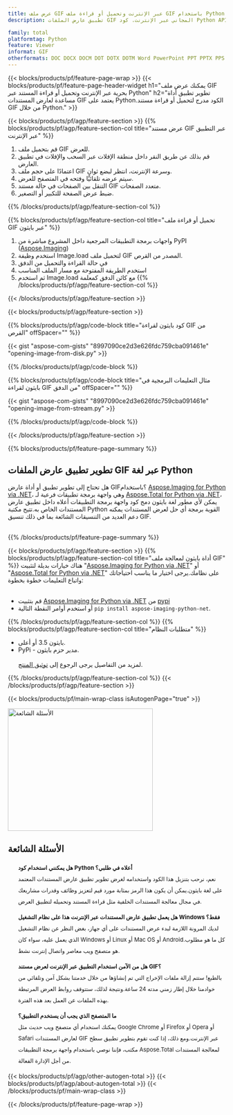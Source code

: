 ```yaml
---
title: عرض ملف GIF عبر الإنترنت وتحميل أو قراءة ملف GIF باستخدام Python
description: تطبيق عارض الملفات GIF المجاني عبر الإنترنت. كود Python API لقراءة وتحميل ملف GIF لتطبيق العارض.

family: total
platformtag: Python
feature: Viewer
informat: GIF
otherformats: DOC DOCX DOCM DOT DOTX DOTM Word PowerPoint PPT PPTX PPS PPSX PPSM PPTM POTX POTM Excel XLS XLSX XLSM XLSB XLTX XLTM PDF Image BMP GIF JPG JPEG PNG SVG TIF TIFF
---
```

{{< blocks/products/pf/feature-page-wrap >}}
{{< blocks/products/pf/feature-page-header-widget h1="يمكنك عرض ملف GIF بحرية عبر الإنترنت وتحميل أو قراءة المستند عبر Python" h2="تطوير تطبيق أداة مساعدة لعارض المستندات GIF يعتمد على Python.الكود مدرج لتحميل أو قراءة مستند GIF من خلال Python." >}}




{{< blocks/products/pf/agp/feature-section >}}
{{% blocks/products/pf/agp/feature-section-col title="عرض مستند GIF عبر التطبيق عبر الإنترنت" %}}

1. قم بتحميل ملف GIF للعرض.
1. قم بذلك عن طريق النقر داخل منطقة الإفلات عبر السحب والإفلات في تطبيق العارض.
1. اعتمادًا على حجم ملف GIF وسرعة الإنترنت، انتظر لبضع ثوانٍ.
1. سيتم عرضه تلقائيًا وفتحه في المتصفح للعرض.
1. التنقل بين الصفحات في حالة مستند GIF متعدد الصفحات.
1. ضبط عرض الصفحة للتكبير أو التصغير.

{{% /blocks/products/pf/agp/feature-section-col %}}

{{% blocks/products/pf/agp/feature-section-col title="تحميل أو قراءة ملف GIF عبر بايثون" %}}

1. واجهات برمجة التطبيقات المرجعية داخل المشروع مباشرة من PyPI ([Aspose.Imaging](https://pypi.org/project/aspose-imaging-python-net/))
1. استخدم وظيفة Image.load لتحميل ملف GIF المصدر من القرص.
1. في حالة القراءة والتحميل من الدفق
1. استخدم الطريقة المفتوحة مع مسار الملف المناسب
1. ثم استخدم Image.load مع كائن الدفق كمعلمة
{{% /blocks/products/pf/agp/feature-section-col %}}

{{< /blocks/products/pf/agp/feature-section >}}


{{< blocks/products/pf/agp/feature-section >}}

{{% blocks/products/pf/agp/code-block title="كود بايثون لقراءة GIF من القرص" offSpacer="" %}}

{{< gist "aspose-com-gists" "8997090ce2d3e626fdc759cba091461e" "opening-image-from-disk.py" >}}

{{% /blocks/products/pf/agp/code-block %}}

{{% blocks/products/pf/agp/code-block title="مثال التعليمات البرمجية في بايثون لقراءة GIF من الدفق" offSpacer="" %}}

{{< gist "aspose-com-gists" "8997090ce2d3e626fdc759cba091461e" "opening-image-from-stream.py" >}}

{{% /blocks/products/pf/agp/code-block %}}

{{< /blocks/products/pf/agp/feature-section >}}

{{% blocks/products/pf/feature-page-summary %}}


<h2>تطوير تطبيق عارض الملفات GIF عبر لغة Python</h2>

هل تحتاج إلى تطوير تطبيق أو أداة عارض GIF؟باستخدام [Aspose.Imaging for Python via .NET](https://products.aspose.com/imaging/python-net/)، وهي واجهة برمجة تطبيقات فرعية لـ [Aspose.Total for Python via .NET](https://products.aspose.com/total/python-net/)، يمكن لأي مطور لغة بايثون دمج كود واجهة برمجة التطبيقات أعلاه داخل تطبيق عارض المستندات الخاص به.تتيح مكتبة Python القوية برمجة أي حل لعرض المستندات يمكنه دعم العديد من التنسيقات الشائعة بما في ذلك تنسيق GIF.<br /><br />

{{% /blocks/products/pf/feature-page-summary %}}

{{< blocks/products/pf/agp/feature-section >}}
{{% blocks/products/pf/agp/feature-section-col title="أداة بايثون لمعالجة ملف GIF" %}}
هناك خيارات بديلة لتثبيت "[Aspose.Imaging for Python via .NET](https://products.aspose.com/imaging/python-net/)" أو "[Aspose.Total for Python via .NET](https://products.aspose.com/total/python-net/)" على نظامك.يرجى اختيار ما يناسب احتياجاتك واتباع التعليمات خطوة بخطوة:<br /><br />

- قم بتثبيت [Aspose.Imaging for Python via .NET](https://products.aspose.com/imaging/python-net/) من [pypi](https://pypi.org/project/aspose-imaging-python-net/)
- أو استخدم أوامر النقطة التالية ```pip install aspose-imaging-python-net```.

{{% /blocks/products/pf/agp/feature-section-col %}}
{{% blocks/products/pf/agp/feature-section-col title="متطلبات النظام" %}}

- بايثون 3.5 أو أعلى.
- PyPi - مدير حزم بايثون.
<br /><br />
لمزيد من التفاصيل يرجى الرجوع إلى [توثيق المنتج](https://docs.aspose.com/imaging/python-net/system-requirements/).

{{% /blocks/products/pf/agp/feature-section-col %}}
{{< /blocks/products/pf/agp/feature-section >}}


{{< blocks/products/pf/main-wrap-class isAutogenPage="true" >}}

<style>.howtolist li{margin-right: 0!important;line-height: 26px;position: relative;margin-bottom: 10px;font-size: 13px;list-style-type: none;}</style>
<div class="col-md-12 tl bg-gray-dark howtolist section">
  <a class="anchor" name="faqpage"></a>
  <div class="container tl dflex" itemscope="" itemtype="https://schema.org/FAQPage">
      <div class="col-md-4 howtosectiongfx">
          <img class="social-panel-hide-on-mobile" src="https://www.groupdocs.cloud/templates/brand/images/groupdocs/conversion/groupdocs_conversion-brand.png" alt="الأسئلة الشائعة" width="335" height="283">
      </div>
      <div class="howtosection col-md-8">
          <div>
              <h2>الأسئلة الشائعة</h2>
              <ul>
                  <li itemscope="" itemprop="mainEntity" itemtype="https://schema.org/Question">
                      <div>
                          <span itemprop="name"><b>هل يمكنني استخدام كود Python أعلاه في طلبي؟</b></span>
                      </div>
                      <div itemscope="" itemprop="acceptedAnswer" itemtype="https://schema.org/Answer">
                          <span itemprop="text">نعم، نرحب بتنزيل هذا الكود واستخدامه لغرض تطوير تطبيق عارض المستندات المعتمد على لغة بايثون.يمكن أن يكون هذا الرمز بمثابة مورد قيم لتعزيز وظائف وقدرات مشاريعك في مجال معالجة المستندات الخلفية مثل قراءة المستند وتحميله لتطبيق العرض.</span>
                      </div>
                  </li>
                  <li itemscope="" itemprop="mainEntity" itemtype="https://schema.org/Question">
                      <div>
                          <span itemprop="name"><b>هل يعمل تطبيق عارض المستندات عبر الإنترنت هذا على نظام التشغيل Windows فقط؟</b></span>
                      </div>
                      <div itemscope="" itemprop="acceptedAnswer" itemtype="https://schema.org/Answer">
                          <span itemprop="text">لديك المرونة اللازمة لبدء عرض المستندات على أي جهاز، بغض النظر عن نظام التشغيل الذي يعمل عليه، سواء كان Windows أو Linux أو Mac OS أو Android.كل ما هو مطلوب هو متصفح ويب معاصر واتصال إنترنت نشط.</span>
                      </div>
                  </li>
                  <li itemscope="" itemprop="mainEntity" itemtype="https://schema.org/Question">
                      <div>
                          <span itemprop="name"><b>هل من الآمن استخدام التطبيق عبر الإنترنت لعرض مستند GIF؟</b></span>
                      </div>
                      <div itemscope="" itemprop="acceptedAnswer" itemtype="https://schema.org/Answer">
                          <span itemprop="text">بالطبع! ستتم إزالة ملفات الإخراج التي تم إنشاؤها من خلال خدمتنا بشكل آمن وتلقائي من خوادمنا خلال إطار زمني مدته 24 ساعة.ونتيجة لذلك، ستتوقف روابط العرض المرتبطة بهذه الملفات عن العمل بعد هذه الفترة.</span>
                      </div>
                  </li>                 
                  <li itemscope="" itemprop="mainEntity" itemtype="https://schema.org/Question">
                      <div>
                          <span itemprop="name"><b>ما المتصفح الذي يجب أن يستخدم التطبيق؟</b></span>
                      </div>
                      <div itemscope="" itemprop="acceptedAnswer" itemtype="https://schema.org/Answer">
                          <span itemprop="text">يمكنك استخدام أي متصفح ويب حديث مثل Google Chrome أو Firefox أو Opera أو Safari لعارض المستندات GIF عبر الإنترنت.ومع ذلك، إذا كنت تقوم بتطوير تطبيق سطح مكتب، فإننا نوصي باستخدام واجهة برمجة التطبيقات Aspose.Total لمعالجة المستندات من أجل الإدارة الفعالة.</span>
                      </div>
                  </li>
              </ul>
          </div>
      </div>
  </div>

{{< blocks/products/pf/agp/other-autogen-total >}}
{{< blocks/products/pf/agp/about-autogen-total >}}
{{< /blocks/products/pf/main-wrap-class >}}

{{< /blocks/products/pf/feature-page-wrap >}}